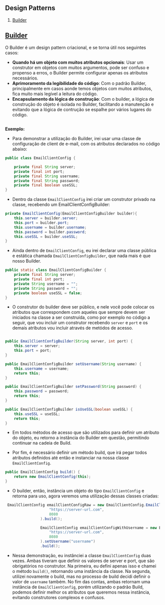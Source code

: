 ## Design Patterns

1. [Builder](#builder)

## [Builder](src/main/java/org/delazeri/designpatterns/builder)

O Builder é um design pattern criacional, e se torna útil nos seguintes casos:

- **Quando há um objeto com muitos atributos opcionais**: Usar um construtor em objetos com muitos argumentos,
             pode ser confuso e propenso a erros, o Builder permite configurar apenas os atributos necessários.
- **Aprimoramento da legibilidade do código**: Com o padrão Builder, principalmente em casos aonde temos objetos
             com muitos atributos, fica muito mais legível a leitura do código.
- **Encapsulamento da lógica de construção**: Com o builder, a lógica de construção do objeto é isolada no Builder,
             facilitando a manutenção e evitando que a lógica de contrução se espalhe por vários lugares do código.
## 

**Exemplo:**

- Para demonstrar a utilização do Builder, irei usar uma classe de configuração de client de e-mail, com os atributos declarados no código abaixo:

```java
public class EmailClientConfig {

    private final String server;
    private final int port;
    private final String username;
    private final String password;
    private final boolean useSSL;
}
```

- Dentro da classe ```EmailClientConfig``` irei criar um construtor privado na classe, recebendo um EmailClientConfigBuilder:

```java
private EmailClientConfig(EmailClientConfigBuilder builder){
    this.server = builder.server;
    this.port = builder.port;
    this.username = builder.username;
    this.password = builder.password;
    this.useSSL = builder.useSSL;
}
```

- Ainda dentro de ```EmailClientConfig```, eu irei declarar uma classe pública e estática chamada ```EmailClientConfigBuilder```, que nada mais é que nosso Builder.

```java
public static class EmailClientConfigBuilder {
    private final String server;
    private final int port;
    private String username = "";
    private String password = "";
    private boolean useSSL = false;
}
```
- O construtor do builder deve ser público, e nele você pode colocar os atributos que correspondem com aqueles que sempre devem ser iniciados na classe a ser construída, como por exemplo no código a seguir, que vou incluir um construtor recebendo ```server``` e ```port``` e os demais atributos vou incluir através de metódos de acesso.

```java

public EmailClientConfigBuilder(String server, int port) {
    this.server = server;
    this.port = port;
}

public EmailClientConfigBuilder setUsername(String username) {
    this.username = username;
    return this;
}

public EmailClientConfigBuilder setPassword(String password) {
    this.password = password;
    return this;
}

public EmailClientConfigBuilder isUseSSL(boolean useSSL) {
    this.useSSL = useSSL;
    return this;
}

```

- Em todos métodos de acesso que são utilizados para definir um atributo do objeto, eu retorno a instância do Builder em questão, permitindo continuar na cadeia de Build.

- Por fim, é necessário definir um método build, que irá pegar todos atributos definidos até então e instanciar na nossa classe ```EmailClientConfig```.

```java
public EmailClientConfig build() {
    return new EmailClientConfig(this);
}
```

- O builder, então, instância um objeto do tipo ```EmailClientConfig``` e retorna para uso, agora veremos uma utilização dessas classes criadas:


```java
 EmailClientConfig emailClientConfigRaw = new EmailClientConfig.EmailClientConfigBuilder(
                    "https://server-url.com",
                    8080
                ).build();

                EmailClientConfig emailClientConfigWithUsername = new EmailClientConfig.EmailClientConfigBuilder(
                    "https://server-url.com",
                    8080
                ).setUsername("username")
                .build();
```

* Nessa demonstração, eu instânciei a classe ```EmailClientConfig``` duas vezes. Ambas tiveram que definir os valores de server e port, que são obrigatórios no construtor. Na primeira, eu defini apenas isso e chamei o método ```build()```, retornando uma instância da classe. Na segunda, utilizei novamente o build, mas no processo de build decidi definir o valor de ```username``` também. No fim das contas, ambas retornam uma instância de ```EmailClientConfig```, porém utilizando o padrão Build, podemos definir melhor os atributos que queremos nessa instância, evitando construtores complexos e confusos.
